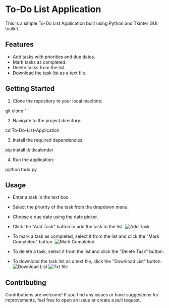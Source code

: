 # To-Do List Application

This is a simple To-Do List Application built using Python and Tkinter GUI toolkit.

## Features

- Add tasks with priorities and due dates.
- Mark tasks as completed.
- Delete tasks from the list.
- Download the task list as a text file.

## Getting Started

1. Clone the repository to your local machine:

git clone <repository-url>"

2. Navigate to the project directory:

cd To-Do-List-Application

3. Install the required dependencies:

pip install tk tkcalendar

4. Run the application:

python todo.py

## Usage

- Enter a task in the text box.
- Select the priority of the task from the dropdown menu.
- Choose a due date using the date picker.
- Click the "Add Task" button to add the task to the list.
![Add Task](<screenshots/Screenshot 2024-05-16 at 11.01.47 AM.png>)

- To mark a task as completed, select it from the list and click the "Mark Completed" button.
![Mark Completed](<screenshots/Screenshot 2024-05-16 at 11.04.39 AM.png>)

- To delete a task, select it from the list and click the "Delete Task" button.
- To download the task list as a text file, click the "Download List" button.
![Download List](<screenshots/Screenshot 2024-05-16 at 11.05.02 AM.png>)
![Txt file](<screenshots/Screenshot 2024-05-16 at 11.05.20 AM.png>)

## Contributing

Contributions are welcome! If you find any issues or have suggestions for improvements, feel free to open an issue or create a pull request.
